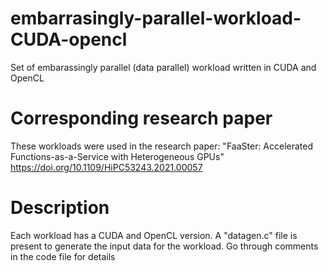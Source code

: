 # embarrasingly-parallel-workload-CUDA-opencl
Set of embarassingly parallel (data parallel) workload written in CUDA and OpenCL


# Corresponding research paper
These workloads were used in the research paper:
"FaaSter: Accelerated Functions-as-a-Service with Heterogeneous GPUs"
https://doi.org/10.1109/HiPC53243.2021.00057

# Description
Each workload has a CUDA and OpenCL version.
A "datagen.c" file is present to generate the input data for the
workload.
Go through comments in the code file for details
